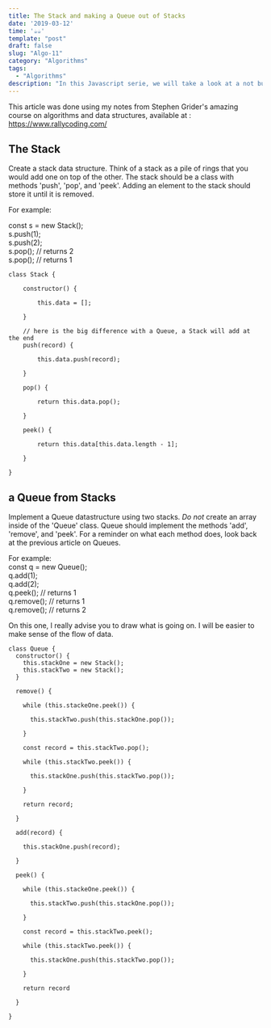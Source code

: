 ```yaml
---
title: The Stack and making a Queue out of Stacks
date: '2019-03-12'
time: '☕️☕️'
template: "post"
draft: false
slug: "Algo-11"
category: "Algorithms"
tags:
  - "Algorithms"
description: "In this Javascript serie, we will take a look at a not built in data structure known as Stack, and then play around with it."
---
```


This article was done using my notes from Stephen Grider's amazing course on algorithms and data structures, available at : https://www.rallycoding.com/

## The Stack

Create a stack data structure. Think of a stack as a pile of rings that you would add one on top of the other.
The stack should be a class with methods 'push', 'pop', and 'peek'. Adding an element to the stack should store it until it is removed.

For example:<br>

const s = new Stack();<br>
s.push(1);<br>
s.push(2);<br>
s.pop(); // returns 2<br>
s.pop(); // returns 1

```
class Stack {

    constructor() {

        this.data = [];

    }

    // here is the big difference with a Queue, a Stack will add at the end
    push(record) {

        this.data.push(record);

    }

    pop() {

        return this.data.pop();

    }

    peek() {

        return this.data[this.data.length - 1];

    }

}
```

## a Queue from Stacks

Implement a Queue datastructure using two stacks. _Do not_ create an array inside of the 'Queue' class.
Queue should implement the methods 'add', 'remove', and 'peek'. For a reminder on what each method does, look back
at the previous article on Queues.

For example:<br>
const q = new Queue();<br>
q.add(1);<br>
q.add(2);<br>
q.peek(); // returns 1<br>
q.remove(); // returns 1<br>
q.remove(); // returns 2<br>

On this one, I really advise you to draw what is going on. I will be easier to make sense of the flow of data.

```
class Queue {
  constructor() {
    this.stackOne = new Stack();
    this.stackTwo = new Stack();
  }

  remove() {

    while (this.stackeOne.peek()) {

      this.stackTwo.push(this.stackOne.pop());

    }

    const record = this.stackTwo.pop();

    while (this.stackTwo.peek()) {

      this.stackOne.push(this.stackTwo.pop());

    }

    return record;

  }

  add(record) {

    this.stackOne.push(record);

  }

  peek() {

    while (this.stackeOne.peek()) {

      this.stackTwo.push(this.stackOne.pop());

    }

    const record = this.stackTwo.peek();

    while (this.stackTwo.peek()) {

      this.stackOne.push(this.stackTwo.pop());

    }

    return record
    
  }
  
}
```
